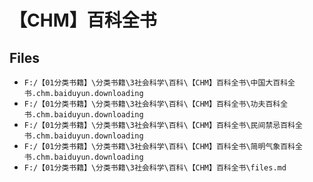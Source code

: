 # 【CHM】百科全书

## Files

- `F:/【01分类书籍】\分类书籍\3社会科学\百科\【CHM】百科全书\中国大百科全书.chm.baiduyun.downloading`
- `F:/【01分类书籍】\分类书籍\3社会科学\百科\【CHM】百科全书\功夫百科全书.chm.baiduyun.downloading`
- `F:/【01分类书籍】\分类书籍\3社会科学\百科\【CHM】百科全书\民间禁忌百科全书.chm.baiduyun.downloading`
- `F:/【01分类书籍】\分类书籍\3社会科学\百科\【CHM】百科全书\简明气象百科全书.chm.baiduyun.downloading`
- `F:/【01分类书籍】\分类书籍\3社会科学\百科\【CHM】百科全书\files.md`
